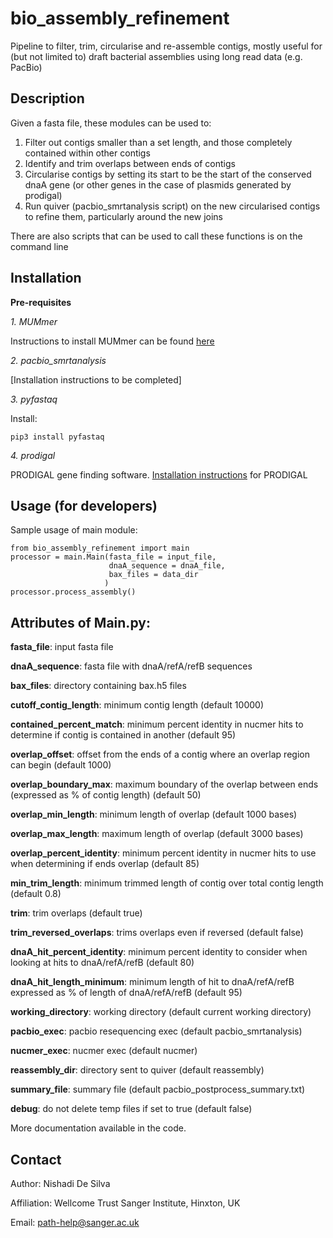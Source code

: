 bio_assembly_refinement
=======================

Pipeline to filter, trim, circularise and re-assemble contigs, mostly useful for (but not limited to) draft bacterial assemblies using long read data (e.g. PacBio)

Description
-----------

Given a fasta file, these modules can be used to:

1. Filter out contigs smaller than a set length, and those completely contained within other contigs
2. Identify and trim overlaps between ends of contigs
3. Circularise contigs by setting its start to be the start of the conserved dnaA gene (or other genes in the case of plasmids generated by prodigal) 
4. Run quiver (pacbio_smrtanalysis script) on the new circularised contigs to refine them, particularly around the new joins

There are also scripts that can be used to call these functions is on the command line

Installation
------------

**Pre-requisites**

*1.	MUMmer*

Instructions to install MUMmer can be found [here](http://mummer.sourceforge.net/manual/#installation)
    
*2.	pacbio_smrtanalysis*

[Installation instructions to be completed]

*3.	pyfastaq*
		
Install: 
	
	pip3 install pyfastaq
		
*4.	prodigal* 
		
PRODIGAL gene finding software. [Installation instructions](https://github.com/hyattpd/prodigal/wiki/Installation) for PRODIGAL 


Usage (for developers)
----------------------

Sample usage of main module:

	from bio_assembly_refinement import main 
	processor = main.Main(fasta_file = input_file, 
					      dnaA_sequence = dnaA_file,
					      bax_files = data_dir
					   	 )
	processor.process_assembly()


Attributes of Main.py:
----------------------

**fasta_file**: input fasta file

**dnaA_sequence**: fasta file with dnaA/refA/refB sequences
 
**bax_files**: directory containing bax.h5 files

**cutoff_contig_length**: minimum contig length (default 10000)

**contained_percent_match**: minimum percent identity in nucmer hits to determine if contig is contained in another (default 95)

**overlap_offset**: offset from the ends of a contig where an overlap region can begin (default 1000)

**overlap_boundary_max**: maximum boundary of the overlap between ends (expressed as % of contig length) (default 50)

**overlap_min_length**: minimum length of overlap (default 1000 bases)

**overlap_max_length**: maximum length of overlap (default 3000 bases)

**overlap_percent_identity**: minimum percent identity in nucmer hits to use when determining if ends overlap (default 85)

**min_trim_length**: minimum trimmed length of contig over total contig length (default 0.8)

**trim**: trim overlaps (default true) 

**trim_reversed_overlaps**: trims overlaps even if reversed (default false)

**dnaA_hit_percent_identity**: minimum percent identity to consider when looking at hits to dnaA/refA/refB (default 80)

**dnaA_hit_length_minimum**: minimum length of hit to dnaA/refA/refB expressed as % of length of dnaA/refA/refB (default 95)

**working_directory**: working directory (default current working directory) 

**pacbio_exec**: pacbio resequencing exec (default pacbio_smrtanalysis) 

**nucmer_exec**: nucmer exec (default nucmer) 

**reassembly_dir**: directory sent to quiver (default reassembly)

**summary_file**: summary file (default pacbio\_postprocess\_summary.txt) 

**debug**: do not delete temp files if set to true (default false)

More documentation available in the code.


Contact
-------

Author: Nishadi De Silva

Affiliation: Wellcome Trust Sanger Institute, Hinxton, UK

Email: path-help@sanger.ac.uk
      
